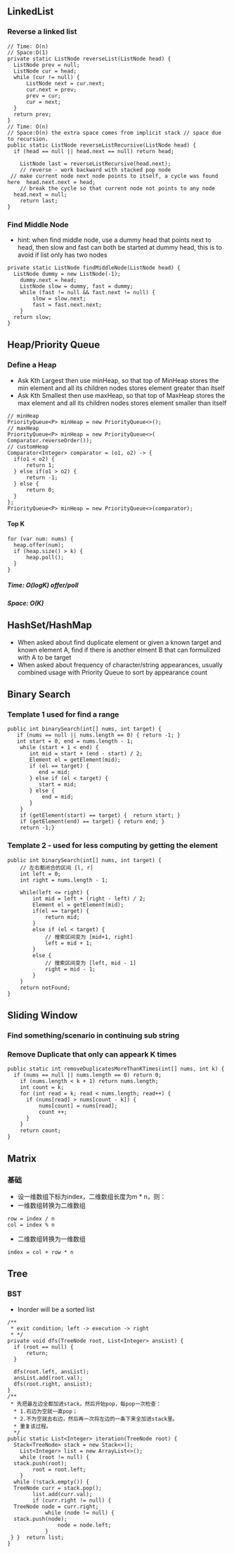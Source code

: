 ## LinkedList
### Reverse a linked list
```
// Time: O(n)
// Space:O(1)
private static ListNode reverseList(ListNode head) {  
  ListNode prev = null;  
  ListNode cur = head;  
  while (cur != null) {  
	  ListNode next = cur.next;  
      cur.next = prev;  
      prev = cur;  
      cur = next;  
  }  
  return prev;  
}
// Time: O(n)
// Space:O(n) the extra space comes from implicit stack // space due to recursion.
public static ListNode reverseListRecursive(ListNode head) {  
  if (head == null || head.next == null) return head;  
  
    ListNode last = reverseListRecursive(head.next);  
    // reverse - work backward with stacked pop node  
 // make current node next node points to itself, a cycle was found here  head.next.next = head;  
    // break the cycle so that current node not points to any node  
  head.next = null;  
    return last;  
}
```
### Find Middle Node
- hint: when find middle node, use a dummy head that points next to head,  then slow and fast can both be started at dummy head, this is to avoid if list only has two nodes
```
private static ListNode findMiddleNode(ListNode head) {  
  ListNode dummy = new ListNode(-1);  
    dummy.next = head;  
    ListNode slow = dummy, fast = dummy;  
    while (fast != null && fast.next != null) {  
		slow = slow.next;  
        fast = fast.next.next;  
    }  
  return slow;  
}
```
## Heap/Priority Queue
### Define a Heap
- Ask Kth Largest then use minHeap, so that top of MinHeap stores the min element and all its children nodes stores element greater than itself
- Ask Kth Smallest then use maxHeap, so that top of MaxHeap stores the max element and all its children nodes stores element smaller than itself
```
// minHeap
PriorityQueue<P> minHeap = new PriorityQueue<>();
// maxHeap
PriorityQueue<P> minHeap = new PriorityQueue<>( Comparator.reverseOrder());
// customHeap
Comparator<Integer> comparator = (o1, o2) -> {  
  if(o1 < o2) {  
	  return 1;  
  } else if(o1 > o2) {  
	  return -1;  
  } else {  
	  return 0;  
  }  
};
PriorityQueue<P> minHeap = new PriorityQueue<>(comparator);
```
#### Top K
```
for (var num: nums) {  
  heap.offer(num);  
  if (heap.size() > k) {  
	  heap.poll();  
  }  
}
```
##### Time: O(logK) offer/poll
##### Space: O(K)
## HashSet/HashMap
- When asked about find duplicate element or given a known target and known element A, find if there is another elment B that can formulized with A to be target
- When asked about frequency of character/string appearances, usually combined usage with Priority Queue to sort by appearance count
## Binary Search
### Template 1 used for find a range
```
public int binarySearch(int[] nums, int target) {  
   if (nums == null || nums.length == 0) { return -1; }     
   int start = 0, end = nums.length - 1;  
    while (start + 1 < end) { 
       int mid = start + (end - start) / 2; 
       Element el = getElement(mid);
       if (el == target) { 
          end = mid; 
       } else if (el < target) { 
          start = mid;
       } else { 
	       end = mid;
	   } 
	}     
	if (getElement(start) == target) {  return start; } 
	if (getElement(end) == target) { return end; } 
	return -1;}
```
### Template 2 - used for less computing by getting the element
```
public int binarySearch(int[] nums, int target) {
    // 左右都闭合的区间 [l, r]
    int left = 0;
    int right = nums.length - 1;

    while(left <= right) {
        int mid = left + (right - left) / 2;
        Element el = getElement(mid);
        if(el == target) {
            return mid;
        }
        else if (el < target) {
			// 搜索区间变为 [mid+1, right]
            left = mid + 1;
        }
        else {
            // 搜索区间变为 [left, mid - 1]
            right = mid - 1;
        }
    }
    return notFound;
}
```
## Sliding Window
### Find something/scenario in continuing sub string 

### Remove Duplicate that only can appeark K times
```
public static int removeDuplicatesMoreThanKTimes(int[] nums, int k) {  
  if (nums == null || nums.length == 0) return 0;  
    if (nums.length < k + 1) return nums.length;  
    int count = k;  
    for (int read = k; read < nums.length; read++) {  
	  if (nums[read] > nums[count - k]) {  
		  nums[count] = nums[read];  
          count ++;  
      }  
    }  
    return count;  
}
```
## Matrix
### 基础
- 设一维数组下标为index，二维数组长度为m * n，则：
- 一维数组转换为二维数组
```
row = index / n 
col = index % n
```
- 二维数组转换为一维数组
```
index = col + row * n
```
## Tree
### BST
- Inorder will be a sorted list
```
/**  
 * exit condition; left -> execution -> right 
 * */
private void dfs(TreeNode root, List<Integer> ansList) {  
  if (root == null) {  
	  return;  
  }  
  
  dfs(root.left, ansList);  
  ansList.add(root.val);  
  dfs(root.right, ansList);  
}
/**  
 * 先把最左边全都加进stack，然后开始pop，每pop一次检查：  
  * 1.右边为空就一直pop；  
  * 2.不为空就去右边，然后再一次将左边的一条下来全加进stack里。  
  * 重复该过程。  
  */  
public static List<Integer> iteration(TreeNode root) {  
  Stack<TreeNode> stack = new Stack<>();  
    List<Integer> list = new ArrayList<>();  
    while (root != null) {  
  stack.push(root);  
        root = root.left;  
    }  
  while (!stack.empty()) {  
  TreeNode curr = stack.pop();  
        list.add(curr.val);  
        if (curr.right != null) {  
  TreeNode node = curr.right;  
            while (node != null) {  
  stack.push(node);  
                node = node.left;  
            }  
 } }  return list;  
}
```
<!--stackedit_data:
eyJoaXN0b3J5IjpbLTIwMDc1NzMwMjUsMjc0MDQ3MjIxLC0zNj
A2Mjk0OTMsLTk4MDQ3NzY0OSwxNzU2MDE2ODQ1LDIwMzQ1NDc5
MzQsLTYwMTc3NDU4Nyw4OTQ2NTA4MzUsLTE1MDU4NDcwNTQsLT
E2MjUzMDEwNDZdfQ==
-->